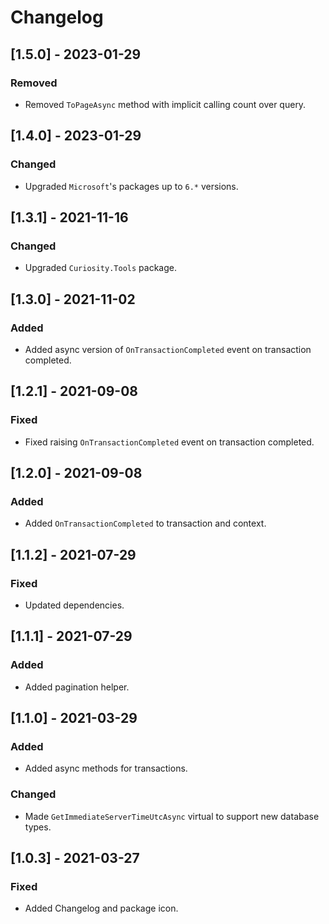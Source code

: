 # Changelog

## [1.5.0] - 2023-01-29

### Removed

- Removed `ToPageAsync` method with implicit calling count over query. 

## [1.4.0] - 2023-01-29

### Changed

- Upgraded `Microsoft`'s packages up to `6.*` versions.

## [1.3.1] - 2021-11-16

### Changed

- Upgraded `Curiosity.Tools` package.

## [1.3.0] - 2021-11-02

### Added

- Added async version of `OnTransactionCompleted` event on transaction completed.

## [1.2.1] - 2021-09-08

### Fixed

- Fixed raising  `OnTransactionCompleted` event on transaction completed.

## [1.2.0] - 2021-09-08

### Added

- Added `OnTransactionCompleted` to transaction and context.

## [1.1.2] - 2021-07-29

### Fixed

- Updated dependencies.

## [1.1.1] - 2021-07-29

### Added

- Added pagination helper.

## [1.1.0] - 2021-03-29

### Added

- Added async methods for transactions.

### Changed

- Made `GetImmediateServerTimeUtcAsync` virtual to support new database types.

## [1.0.3] - 2021-03-27

### Fixed

- Added Changelog and package icon.
